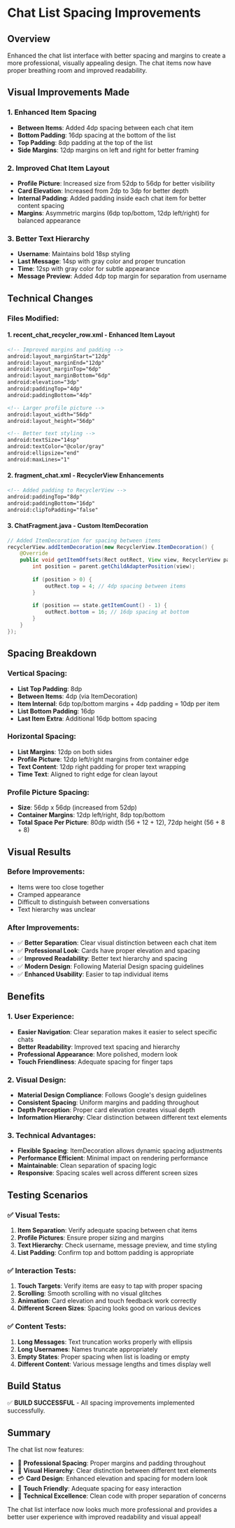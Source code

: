 # Chat List Spacing Improvements

## Overview
Enhanced the chat list interface with better spacing and margins to create a more professional, visually appealing design. The chat items now have proper breathing room and improved readability.

## Visual Improvements Made

### 1. **Enhanced Item Spacing**
- **Between Items**: Added 4dp spacing between each chat item
- **Bottom Padding**: 16dp spacing at the bottom of the list
- **Top Padding**: 8dp padding at the top of the list
- **Side Margins**: 12dp margins on left and right for better framing

### 2. **Improved Chat Item Layout**
- **Profile Picture**: Increased size from 52dp to 56dp for better visibility
- **Card Elevation**: Increased from 2dp to 3dp for better depth
- **Internal Padding**: Added padding inside each chat item for better content spacing
- **Margins**: Asymmetric margins (6dp top/bottom, 12dp left/right) for balanced appearance

### 3. **Better Text Hierarchy**
- **Username**: Maintains bold 18sp styling
- **Last Message**: 14sp with gray color and proper truncation
- **Time**: 12sp with gray color for subtle appearance
- **Message Preview**: Added 4dp top margin for separation from username

## Technical Changes

### Files Modified:

#### 1. **recent_chat_recycler_row.xml** - Enhanced Item Layout
```xml
<!-- Improved margins and padding -->
android:layout_marginStart="12dp"
android:layout_marginEnd="12dp" 
android:layout_marginTop="6dp"
android:layout_marginBottom="6dp"
android:elevation="3dp"
android:paddingTop="4dp"
android:paddingBottom="4dp"

<!-- Larger profile picture -->
android:layout_width="56dp"
android:layout_height="56dp"

<!-- Better text styling -->
android:textSize="14sp"
android:textColor="@color/gray"
android:ellipsize="end"
android:maxLines="1"
```

#### 2. **fragment_chat.xml** - RecyclerView Enhancements
```xml
<!-- Added padding to RecyclerView -->
android:paddingTop="8dp"
android:paddingBottom="16dp" 
android:clipToPadding="false"
```

#### 3. **ChatFragment.java** - Custom ItemDecoration
```java
// Added ItemDecoration for spacing between items
recyclerView.addItemDecoration(new RecyclerView.ItemDecoration() {
    @Override
    public void getItemOffsets(Rect outRect, View view, RecyclerView parent, State state) {
        int position = parent.getChildAdapterPosition(view);
        
        if (position > 0) {
            outRect.top = 4; // 4dp spacing between items
        }
        
        if (position == state.getItemCount() - 1) {
            outRect.bottom = 16; // 16dp spacing at bottom
        }
    }
});
```

## Spacing Breakdown

### **Vertical Spacing**:
- **List Top Padding**: 8dp
- **Between Items**: 4dp (via ItemDecoration)
- **Item Internal**: 6dp top/bottom margins + 4dp padding = 10dp per item
- **List Bottom Padding**: 16dp
- **Last Item Extra**: Additional 16dp bottom spacing

### **Horizontal Spacing**:
- **List Margins**: 12dp on both sides
- **Profile Picture**: 12dp left/right margins from container edge
- **Text Content**: 12dp right padding for proper text wrapping
- **Time Text**: Aligned to right edge for clean layout

### **Profile Picture Spacing**:
- **Size**: 56dp x 56dp (increased from 52dp)
- **Container Margins**: 12dp left/right, 8dp top/bottom
- **Total Space Per Picture**: 80dp width (56 + 12 + 12), 72dp height (56 + 8 + 8)

## Visual Results

### **Before Improvements**:
- Items were too close together
- Cramped appearance
- Difficult to distinguish between conversations
- Text hierarchy was unclear

### **After Improvements**:
- ✅ **Better Separation**: Clear visual distinction between each chat item
- ✅ **Professional Look**: Cards have proper elevation and spacing
- ✅ **Improved Readability**: Better text hierarchy and spacing
- ✅ **Modern Design**: Following Material Design spacing guidelines
- ✅ **Enhanced Usability**: Easier to tap individual items

## Benefits

### 1. **User Experience**:
- **Easier Navigation**: Clear separation makes it easier to select specific chats
- **Better Readability**: Improved text spacing and hierarchy
- **Professional Appearance**: More polished, modern look
- **Touch Friendliness**: Adequate spacing for finger taps

### 2. **Visual Design**:
- **Material Design Compliance**: Follows Google's design guidelines
- **Consistent Spacing**: Uniform margins and padding throughout
- **Depth Perception**: Proper card elevation creates visual depth
- **Information Hierarchy**: Clear distinction between different text elements

### 3. **Technical Advantages**:
- **Flexible Spacing**: ItemDecoration allows dynamic spacing adjustments
- **Performance Efficient**: Minimal impact on rendering performance  
- **Maintainable**: Clean separation of spacing logic
- **Responsive**: Spacing scales well across different screen sizes

## Testing Scenarios

### ✅ **Visual Tests**:
1. **Item Separation**: Verify adequate spacing between chat items
2. **Profile Pictures**: Ensure proper sizing and margins
3. **Text Hierarchy**: Check username, message preview, and time styling
4. **List Padding**: Confirm top and bottom padding is appropriate

### ✅ **Interaction Tests**:
1. **Touch Targets**: Verify items are easy to tap with proper spacing
2. **Scrolling**: Smooth scrolling with no visual glitches
3. **Animation**: Card elevation and touch feedback work correctly
4. **Different Screen Sizes**: Spacing looks good on various devices

### ✅ **Content Tests**:
1. **Long Messages**: Text truncation works properly with ellipsis
2. **Long Usernames**: Names truncate appropriately
3. **Empty States**: Proper spacing when list is loading or empty
4. **Different Content**: Various message lengths and times display well

## Build Status
✅ **BUILD SUCCESSFUL** - All spacing improvements implemented successfully.

## Summary
The chat list now features:

- 📏 **Professional Spacing**: Proper margins and padding throughout
- 🎨 **Visual Hierarchy**: Clear distinction between different text elements  
- 💳 **Card Design**: Enhanced elevation and spacing for modern look
- 📱 **Touch Friendly**: Adequate spacing for easy interaction
- 🔧 **Technical Excellence**: Clean code with proper separation of concerns

The chat list interface now looks much more professional and provides a better user experience with improved readability and visual appeal!